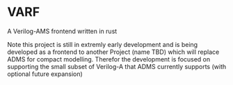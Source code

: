# VARF

A Verilog-AMS frontend written in rust

Note this project is still in extremly early development and is being developed as a frontend to another Project (name TBD) which will replace ADMS for compact modelling. Therefor the development is focused on supporting the small subset of Verilog-A that ADMS currently supports (with optional future expansion)
